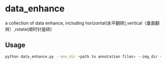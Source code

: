 # data_enhance
a collection of data enhance, including horizontal(水平翻转),vertical（垂直翻转）,rotate(顺时针旋转)

## Usage 
```bash
python data_enhance.py --ann_dir <path to annotation files> --img_dir <path to image files> --method <horizontal(水平翻转),vertical（垂直翻转）or rotate(顺时针旋转) > 
```
